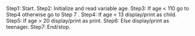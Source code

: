 Step1: Start.
Step2: Initialize and read variable age.
Step3: If age < 110 go to Step4 otherwise go to Step 7 .
Step4: If age < 13 display/print as child.
Step5: If age > 20  display/print as print.
Step6: Else display/print as teenager.
Step7: End/stop.
